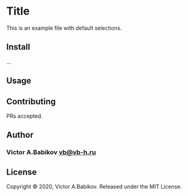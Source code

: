 # Title
This is an example file with default selections.


## Install
...


## Usage




## Contributing
PRs accepted.

## Author
### Victor A.Babikov  <vb@vb-h.ru>


## License
Copyright © 2020, Victor A.Babikov. Released under the MIT License.

